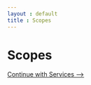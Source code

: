 ```yaml
---
layout : default
title : Scopes
---
```

# Scopes

 <a class='next' href="services.html">Continue with Services --&gt;</a>